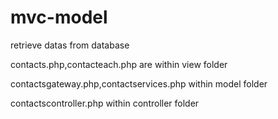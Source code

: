 # mvc-model
retrieve datas from database

contacts.php,contacteach.php are within view folder

contactsgateway.php,contactservices.php within model folder

contactscontroller.php within controller folder
